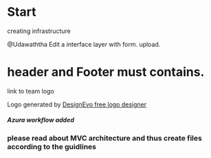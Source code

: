 # Start
creating infrastructure

@Udawaththa 
Edit a interface layer with form.
upload.
# header and Footer must contains.

link to team logo
<div>Logo generated by <a href="https://www.designevo.com/logo-maker/" title="Free Online Logo Maker">DesignEvo free logo designer</a></div>

<h5>Azura workflow added</h5> 
<h3> please read about MVC architecture and thus create files according to the guidlines </h3>
